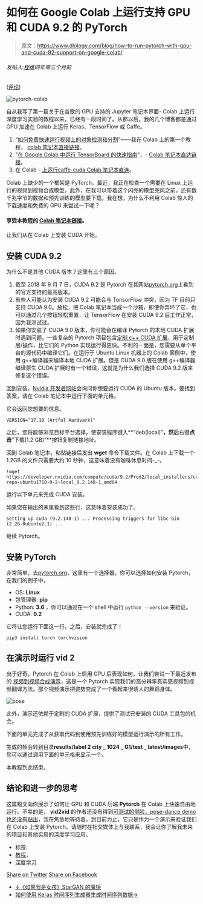 # 如何在 Google Colab 上运行支持 GPU 和 CUDA 9.2 的 PyTorch

> 原文：<https://www.dlology.com/blog/how-to-run-pytorch-with-gpu-and-cuda-92-support-on-google-colab/>

###### 发帖人:[程维](/blog/author/Chengwei/)四年零三个月前

([评论](/blog/how-to-run-pytorch-with-gpu-and-cuda-92-support-on-google-colab/#disqus_thread))

![pytorch-colab](img/bcb28accdfd5a44b693a111ee9b9f7cc.png)

自从我写了第一篇关于在谷歌的 GPU 支持的 Jupyter 笔记本界面- Colab 上运行深度学习实验的教程以来，已经有一段时间了。从那以后，我的几个博客都是通过 GPU 加速在 Colab 上运行 Keras、TensorFlow 或 Caffe。

1.  “[如何免费快速运行视频上的对象检测和分割](https://www.dlology.com/blog/how-to-run-object-detection-and-segmentation-on-video-fast-for-free/)”——我在 Colab 上的第一个教程， [colab 笔记本直接链接](https://drive.google.com/file/d/11yXcMidH2rmnvy5GxFAr0M_0mABr1M_-/view?usp=sharing)。
2.  "[在 Google Colab 中运行 TensorBoard 的快速指南](https://www.dlology.com/blog/quick-guide-to-run-tensorboard-in-google-colab/)"，- [Colab 笔记本直达链接](https://drive.google.com/file/d/1afN2SALDooZIHbBGmWZMT6cZ8ccVElWk/view?usp=sharing)。
3.  在 Colab - [上运行<g class="gr_ gr_82 gr-alert gr_spell gr_inline_cards gr_run_anim ContextualSpelling" id="82" data-gr-id="82">caffe</g>-cuda Colab 笔记本直连](https://drive.google.com/file/d/1jqBo2hpFY_xNeFHDf5l1h6q_VTcRTRlQ/view?usp=sharing)。

Colab 上缺少的一个框架是 PyTorch。最近，我正在检查一个需要在 Linux 上运行的视频到视频合成模型，此外，在我可以带着这个闪亮的模型兜风之前，还有数千兆字节的数据和预先训练的模型要下载。我在想，为什么不利用 Colab 惊人的下载速度和免费的 GPU 来尝试一下呢？

#### 享受本教程的 [Colab 笔记本链接](https://colab.research.google.com/drive/1ldg8DbTpe0M8PaioPBmwIwqs-DkH-ha9)。

让我们从在 Colab 上安装 CUDA 开始。

## 安装 CUDA 9.2

为什么不是其他 CUDA 版本？这里有三个原因。

1.  截至 2018 年 9 月 7 日，CUDA 9.2 是 Pytorch 在其网站[pytorch.org](https://pytorch.org/)上看到的官方支持的最高版本。
2.  有些人可能认为安装 CUDA 9.2 可能会与 TensorFlow 冲突，因为 TF 目前只支持 CUDA 9.0。放松，把 Colab 笔记本当成一个沙箱，即使你弄坏了它，也可以通过几个按钮轻松重置，让 TensorFlow 在安装 CUDA 9.2 后工作正常，因为我测试过。
3.  如果你安装了 CUDA 9.0 版本，你可能会在编译 Pytorch 的本地 CUDA 扩展时遇到问题。一些复杂的 Pytorch 项目包含[定制 c++ CUDA 扩展](https://pytorch.org/tutorials/advanced/cpp_extension.html#integrating-a-c-cuda-operation-with-pytorch)，用于定制层/操作，比它们的 Python 实现运行得更快。不利的一面是，您需要从单个平台的源代码中编译它们。在运行于 Ubuntu Linux 机器上的 Colab 案例中，使用 g++编译器来编译本地 CUDA 扩展。但是 CUDA 9.0 版在使用 g++编译器编译原生 CUDA 扩展时有一个错误，这就是为什么我们选择 CUDA 9.2 版来修复这个错误。

回到安装，[Nvidia 开发者网站](https://developer.nvidia.com/cuda-downloads)会询问你想要运行 CUDA 的 Ubuntu 版本。要找到答案，请在 Colab 笔记本中运行下面的单元格。

它会返回您想要的信息。

```
VERSION="17.10 (Artful Aardvark)"
```

之后，您将能够浏览目标平台选择，使安装程序键入**“deb(local)”**，然后**右键**点击**“下载(1.2 GB)”**按钮复制链接地址。

回到 Colab 笔记本，粘贴链接后发出 **wget** 命令下载文件。在 Colab 上下载一个 1.2GB 的文件只需要大约 10 秒钟，这意味着没有咖啡休息时间-_-。

```
!wget https://developer.nvidia.com/compute/cuda/9.2/Prod2/local_installers/cuda-repo-ubuntu1710-9-2-local_9.2.148-1_amd64
```

运行以下单元来完成 CUDA 安装。

如果您在输出的末尾看到这些行，这意味着安装成功了。

```
Setting up cuda (9.2.148-1) ... Processing triggers for libc-bin (2.26-0ubuntu2.1) ...
```

继续 Pytorch。

## 安装 PyTorch

非常简单，去[pytorch.org](pytorch.org)，这里有一个选择器，你可以选择如何安装 Pytorch，在我们的例子中，

*   OS: **Linux**
*   包管理器: **pip**
*   Python: **3.6** ，你可以通过<g class="gr_ gr_77 gr-alert gr_gramm gr_inline_cards gr_run_anim Style multiReplace" id="77" data-gr-id="77">在</g>一个 shell 中运行 `python --version` <g class="gr_ gr_77 gr-alert gr_gramm gr_inline_cards gr_disable_anim_appear Style multiReplace" id="77" data-gr-id="77">来验证。</g>
*   CUDA: **9.2**

它将让您运行下面这一行，之后，安装就完成了！

```
pip3 install torch torchvision
```

## 在演示时运行 vid 2

出于好奇，Pytorch 在 Colab 上启用 GPU 后表现如何，让我们尝试一下最近发布的 [视频到视频合成演示](https://github.com/NVIDIA/vid2vid)，这是一个 Pytorch 实现我们的高分辨率真实感视频到视频翻译方法。那个视频演示把姿势变成了一个看起来很诱人的舞蹈身体。

![pose](img/230e5fab4eafbdca95e9271fc9f4f0ee.png)

此外，演示还依赖于定制的 CUDA 扩展，提供了测试已安装的 CUDA 工具包的机会。

下面的单元完成了从获取代码到使用预先训练好的模型运行演示的所有工作。

生成的帧会转到目录**results/label 2 city _ 1024 _ G1/test _ latest/images**中，您可以通过调用下面的单元格来显示一个。

本教程到此结束。

## 结论和进一步的思考

这篇短文向你展示了如何让 GPU 和 CUDA 后端 **Pytorch** 在 Colab 上快速自由地运行。不幸的是， **vid2vid** 的作者还没有得到[可测试的侧脸，pose-dance demo 也还没有贴出](https://github.com/NVIDIA/vid2vid/issues/24#issuecomment-417463746)，我在焦急地等待着。到目前为止，它只是作为一个演示来验证我们在 Colab 上安装 Pytorch。请随时在社交媒体上与我联系，我会让你了解我未来的项目和其他实用的深度学习应用。

*   标签:
*   [教程](/blog/tag/tutorial/)，
*   [深度学习](/blog/tag/deep-learning/)

[Share on Twitter](https://twitter.com/intent/tweet?url=https%3A//www.dlology.com/blog/how-to-run-pytorch-with-gpu-and-cuda-92-support-on-google-colab/&text=How%20to%20run%20PyTorch%20with%20GPU%20and%20CUDA%209.2%20support%20on%20Google%20Colab) [Share on Facebook](https://www.facebook.com/sharer/sharer.php?u=https://www.dlology.com/blog/how-to-run-pytorch-with-gpu-and-cuda-92-support-on-google-colab/)

*   [↓《如果我是女孩》StarGAN 的魔镜](/blog/if-i-were-a-girl-magic-mirror-by-stargan/)
*   [如何使用 Keras 时间序列生成器生成时间序列数据→](/blog/how-to-use-keras-timeseriesgenerator-for-time-series-data/)